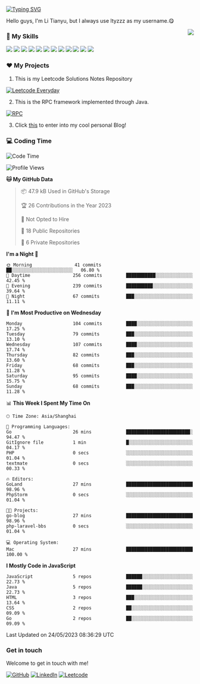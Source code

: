 [![Typing SVG](https://readme-typing-svg.herokuapp.com?size=25&duration=2500&color=8C43EA&vCenter=true&width=200&height=40&lines=Hi+there+%F0%9F%91%8B%F0%9F%8F%BB;I'm+ltyzzz)](https://git.io/typing-svg)

Hello guys, I'm Li Tianyu, but I always use ltyzzz as my username.😋

<a href="#">
  <img align="right" src="https://github-readme-stats.vercel.app/api?username=ltyzzzxxx&count_private=true&show_icons=true&bg_color=15,f2f7fd,E0EAFC" />
</a>

### 🌟 **My Skills**  

![](https://img.shields.io/badge/-Java-4C7491?style=flat-square&logo=java&logoColor=fff)
![](https://img.shields.io/badge/-Spring-5FB832?style=flat-square&logo=Spring&logoColor=fff)
![](https://img.shields.io/badge/-Python-3e74a2?style=flat-square&logo=Python&logoColor=fff)
![](https://img.shields.io/badge/-Go-77BBE2?style=flat-square&logo=Go&logoColor=fff)
![](https://img.shields.io/badge/-Node.js-339933?style=flat-square&logo=Node.js&logoColor=fff)
![](https://img.shields.io/badge/-Vue-4fc08d?style=flat-square&logo=Vue.js&logoColor=fff)
![](https://img.shields.io/badge/-React-2d98ce?style=flat-square&logo=React&logoColor=fff)
![](https://img.shields.io/badge/-Docker-2496ED?style=flat-square&logo=Docker&logoColor=fff)
![](https://img.shields.io/badge/-Linux-000000?style=flat-square&logo=Linux&logoColor=fff)
![](https://img.shields.io/badge/-MySQL-4479A1?style=flat-square&logo=MySQL&logoColor=fff)
![](https://img.shields.io/badge/-Redis-DC382D?style=flat-square&logo=Redis&logoColor=fff)
![](https://img.shields.io/badge/-Git-E84E31?style=flat-square&logo=Git&logoColor=fff)

### ❤️ My Projects

1. This is my Leetcode Solutions Notes Repository

[![Leetcode Everyday](https://github-readme-stats.vercel.app/api/pin?username=ltyzzzxxx&repo=Leetcode-Everyday&theme=transparent&bg_color=15,f2f7fd,E0EAFC)](https://github.com/ltyzzzxxx/Leetcode-Everyday)

2. This is the RPC framework implemented through Java. 

[![RPC](https://github-readme-stats.vercel.app/api/pin?username=ltyzzzxxx&repo=ltyzzz-rpc&theme=transparent&bg_color=15,f2f7fd,E0EAFC)](https://github.com/ltyzzzxxx/ltyzzz-rpc)

3. Click [this](https://ltyzzzxxx.github.io/) to enter into my cool personal Blog!

### 💻 Coding Time

<!--START_SECTION:waka-->
![Code Time](http://img.shields.io/badge/Code%20Time-1%20hr%204%20mins-blue)

![Profile Views](http://img.shields.io/badge/Profile%20Views-41-blue)

**🐱 My GitHub Data** 

> 📦 47.9 kB Used in GitHub's Storage 
 > 
> 🏆 26 Contributions in the Year 2023
 > 
> 🚫 Not Opted to Hire
 > 
> 📜 18 Public Repositories 
 > 
> 🔑 6 Private Repositories 
 > 
**I'm a Night 🦉** 

```text
🌞 Morning                41 commits          ██░░░░░░░░░░░░░░░░░░░░░░░   06.80 % 
🌆 Daytime                256 commits         ███████████░░░░░░░░░░░░░░   42.45 % 
🌃 Evening                239 commits         ██████████░░░░░░░░░░░░░░░   39.64 % 
🌙 Night                  67 commits          ███░░░░░░░░░░░░░░░░░░░░░░   11.11 % 
```
📅 **I'm Most Productive on Wednesday** 

```text
Monday                   104 commits         ████░░░░░░░░░░░░░░░░░░░░░   17.25 % 
Tuesday                  79 commits          ███░░░░░░░░░░░░░░░░░░░░░░   13.10 % 
Wednesday                107 commits         ████░░░░░░░░░░░░░░░░░░░░░   17.74 % 
Thursday                 82 commits          ███░░░░░░░░░░░░░░░░░░░░░░   13.60 % 
Friday                   68 commits          ███░░░░░░░░░░░░░░░░░░░░░░   11.28 % 
Saturday                 95 commits          ████░░░░░░░░░░░░░░░░░░░░░   15.75 % 
Sunday                   68 commits          ███░░░░░░░░░░░░░░░░░░░░░░   11.28 % 
```


📊 **This Week I Spent My Time On** 

```text
🕑︎ Time Zone: Asia/Shanghai

💬 Programming Languages: 
Go                       26 mins             ████████████████████████░   94.47 % 
GitIgnore file           1 min               █░░░░░░░░░░░░░░░░░░░░░░░░   04.17 % 
PHP                      0 secs              ░░░░░░░░░░░░░░░░░░░░░░░░░   01.04 % 
textmate                 0 secs              ░░░░░░░░░░░░░░░░░░░░░░░░░   00.33 % 

🔥 Editors: 
GoLand                   27 mins             █████████████████████████   98.96 % 
PhpStorm                 0 secs              ░░░░░░░░░░░░░░░░░░░░░░░░░   01.04 % 

🐱‍💻 Projects: 
go-blog                  27 mins             █████████████████████████   98.96 % 
php-laravel-bbs          0 secs              ░░░░░░░░░░░░░░░░░░░░░░░░░   01.04 % 

💻 Operating System: 
Mac                      27 mins             █████████████████████████   100.00 % 
```

**I Mostly Code in JavaScript** 

```text
JavaScript               5 repos             ██████░░░░░░░░░░░░░░░░░░░   22.73 % 
Java                     5 repos             ██████░░░░░░░░░░░░░░░░░░░   22.73 % 
HTML                     3 repos             ███░░░░░░░░░░░░░░░░░░░░░░   13.64 % 
CSS                      2 repos             ██░░░░░░░░░░░░░░░░░░░░░░░   09.09 % 
Go                       2 repos             ██░░░░░░░░░░░░░░░░░░░░░░░   09.09 % 
```




 Last Updated on 24/05/2023 08:36:29 UTC
<!--END_SECTION:waka-->

### Get in touch

Welcome to get in touch with me!

[![GitHub](https://img.shields.io/badge/GitHub-grey?logo=github)](https://github.com/ltyzzzxxx)
[![LinkedIn](https://img.shields.io/badge/LinkedIn-blue?logo=linkedin)](https://www.linkedin.com/in/tianyu-li-7068b8248/)
[![Leetcode](https://img.shields.io/badge/Leetcode-yellow?logo=leetcode)](https://leetcode.cn/u/ltyzzz/)
